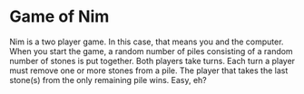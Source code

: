 # Game of Nim
Nim is a two player game. In this case, that means you and the computer. When you start the game, a random number of piles consisting of a random number of stones is put together. Both players take turns. Each turn a player must remove one or more stones from a pile. The player that takes the last stone(s) from the only remaining pile wins. Easy, eh?